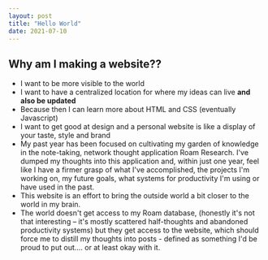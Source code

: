 ```yaml
---
layout: post
title: "Hello World"
date: 2021-07-10
---
```


## Why am I making a website??

- I want to be more visible to the world
- I want to have a centralized location for where my ideas can live **and also be updated**
- Because then I can learn more about HTML and CSS (eventually Javascript)
- I want to get good at design and a personal website is like a display of your taste, style and brand
- My past year has been focused on cultivating my garden of knowledge in the note-taking, network thought application Roam Research. I've dumped my thoughts into this application and, within just one year, feel like I have a firmer grasp of what I've accomplished, the projects I'm working on, my future goals, what systems for productivity I'm using or have used in the past. 
- This website is an effort to bring the outside world a bit closer to the world in my brain.
- The world doesn't get access to my Roam database, (honestly it's not that interesting – it's mostly scattered half-thoughts and abandoned productivity systems) but they get access to the website, which should force me to distill my thoughts into posts - defined as something I'd be proud to put out.... or at least okay with it.
